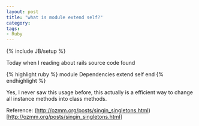 ```yaml
---
layout: post
title: "what is module extend self?"
category: 
tags:
- Ruby
---
```

{% include JB/setup %}

Today when I reading about rails source code found

{% highlight ruby %}
module Dependencies
  extend self
end
{% endhighlight %}

Yes, I never saw this usage before, this actually is a efficient way to change all instance methods into class methods.

Reference: (http://ozmm.org/posts/singin_singletons.html)[http://ozmm.org/posts/singin_singletons.html]
